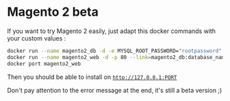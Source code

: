 
# Magento 2 beta

If you want to try Magento 2 easily, just adapt this docker commands with your custom values :

```bash
docker run --name magento2_db -d -e MYSQL_ROOT_PASSWORD="rootpassword" -e MYSQL_DATABASE="magento2" -e MYSQL_USER="magento2" -e MYSQL_PASSWORD="yourpassword" mysql
docker run --name magento2_web -d -p 80 --link=magento2_db:database_name chadrien/magento2:0.42.0-beta1
docker port magento2_web
```

Then you should be able to install on <code>http://127.0.0.1:PORT</code>

Don't pay attention to the error message at the end, it's still a beta version ;)
